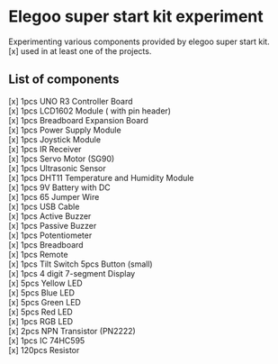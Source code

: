 # Elegoo super start kit experiment

Experimenting various components provided by elegoo super start kit.   
[x] used in at least one of the projects.

## List of components 

[x] 1pcs UNO R3 Controller Board   
[x] 1pcs LCD1602 Module ( with pin header)  
[x] 1pcs Breadboard Expansion Board   
[x] 1pcs Power Supply Module     
[x] 1pcs Joystick Module    
[x] 1pcs IR Receiver    
[x] 1pcs Servo Motor (SG90)   
[x] 1pcs Ultrasonic Sensor    
[x] 1pcs DHT11 Temperature and Humidity Module   
[x] 1pcs 9V Battery with DC    
[x] 1pcs 65 Jumper Wire   
[x] 1pcs USB Cable   
[x] 1pcs Active Buzzer   
[x] 1pcs Passive Buzzer    
[x] 1pcs Potentiometer    
[x] 1pcs Breadboard   
[x] 1pcs Remote   
[x] 1pcs Tilt Switch 5pcs Button (small)   
[x] 1pcs 4 digit 7-segment Display   
[x] 5pcs Yellow LED   
[x] 5pcs Blue LED   
[x] 5pcs Green LED   
[x] 5pcs Red LED   
[x] 1pcs RGB LED   
[x] 2pcs NPN Transistor (PN2222)   
[x] 1pcs IC 74HC595   
[x] 120pcs Resistor   
